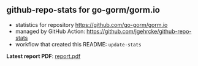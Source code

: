 ## github-repo-stats for go-gorm/gorm.io

- statistics for repository https://github.com/go-gorm/gorm.io
- managed by GitHub Action: https://github.com/jgehrcke/github-repo-stats
- workflow that created this README: `update-stats`

**Latest report PDF**: [report.pdf](https://github.com/go-gorm/gorm.io/raw/github-repo-stats/go-gorm/gorm.io/latest-report/report.pdf)

